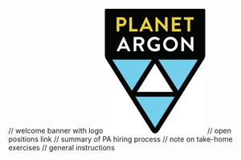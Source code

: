 
// welcome banner with logo
![Planet Argon Logo](images/logo.jpg)
// open positions link
// summary of PA hiring process
// note on take-home exercises
// general instructions
